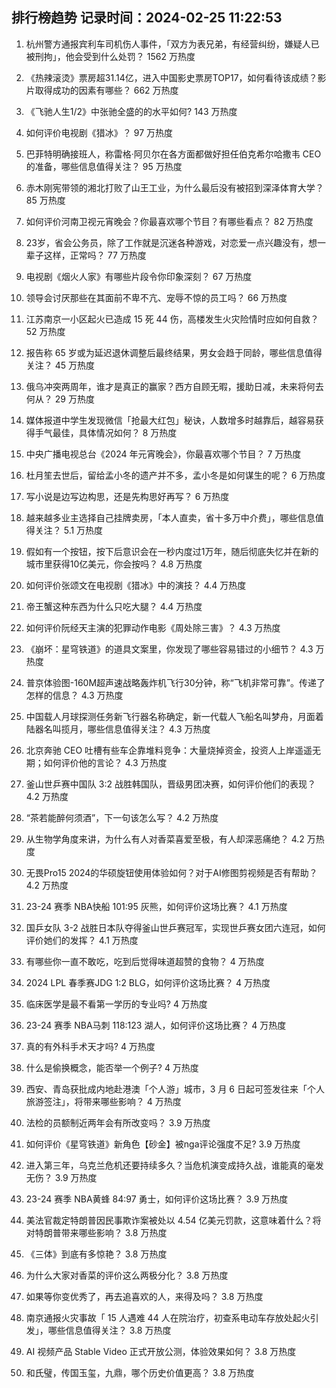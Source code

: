 
## 排行榜趋势 记录时间：2024-02-25 11:22:53
  
  1. 杭州警方通报宾利车司机伤人事件，「双方为表兄弟，有经营纠纷，嫌疑人已被刑拘」，他会受到什么处罚？ 1562 万热度
    
  2. 《热辣滚烫》票房超31.14亿，进入中国影史票房TOP17，如何看待该成绩？影片取得成功的因素有哪些？ 662 万热度
    
  3. 《飞驰人生1/2》中张驰全盛的的水平如何? 143 万热度
    
  4. 如何评价电视剧《猎冰》？ 97 万热度
    
  5. 巴菲特明确接班人，称雷格·阿贝尔在各方面都做好担任伯克希尔哈撒韦 CEO 的准备，哪些信息值得关注？ 95 万热度
    
  6. 赤木刚宪带领的湘北打败了山王工业，为什么最后没有被招到深泽体育大学？ 85 万热度
    
  7. 如何评价河南卫视元宵晚会？你最喜欢哪个节目？有哪些看点？ 82 万热度
    
  8. 23岁，省会公务员，除了工作就是沉迷各种游戏，对恋爱一点兴趣没有，想一辈子这样，正常吗？ 77 万热度
    
  9. 电视剧《烟火人家》有哪些片段令你印象深刻？ 67 万热度
    
  10. 领导会讨厌那些在其面前不卑不亢、宠辱不惊的员工吗？ 66 万热度
    
  11. 江苏南京一小区起火已造成 15 死 44 伤，高楼发生火灾险情时应如何自救？ 52 万热度
    
  12. 报告称 65 岁或为延迟退休调整后最终结果，男女会趋于同龄，哪些信息值得关注？ 45 万热度
    
  13. 俄乌冲突两周年，谁才是真正的赢家？西方自顾无暇，援助日减，未来将何去何从？ 29 万热度
    
  14. 媒体报道中学生发现微信「抢最大红包」秘诀，人数增多时越靠后，越容易获得手气最佳，具体情况如何？ 8 万热度
    
  15. 中央广播电视总台《2024 年元宵晚会》，你最喜欢哪个节目？ 7 万热度
    
  16. 杜月笙去世后，留给孟小冬的遗产并不多，孟小冬是如何谋生的呢？ 6 万热度
    
  17. 写小说是边写边构思，还是先构思好再写？ 6 万热度
    
  18. 越来越多业主选择自己挂牌卖房，「本人直卖，省十多万中介费」，哪些信息值得关注？ 5.1 万热度
    
  19. 假如有一个按钮，按下后意识会在一秒内度过1万年，随后彻底失忆并在新的城市里获得10亿美元，你会按吗？ 4.8 万热度
    
  20. 如何评价张颂文在电视剧《猎冰》中的演技？ 4.4 万热度
    
  21. 帝王蟹这种东西为什么只吃大腿？ 4.4 万热度
    
  22. 如何评价阮经天主演的犯罪动作电影《周处除三害》？ 4.3 万热度
    
  23. 《崩坏：星穹铁道》的道具文案里，你发现了哪些容易错过的小细节？ 4.3 万热度
    
  24. 普京体验图-160M超声速战略轰炸机飞行30分钟，称“飞机非常可靠”。传递了怎样的信息？ 4.3 万热度
    
  25. 中国载人月球探测任务新飞行器名称确定，新一代载人飞船名叫梦舟，月面着陆器名叫揽月，哪些信息值得关注？ 4.3 万热度
    
  26. 北京奔驰 CEO 吐槽有些车企靠堆料竞争：大量烧掉资金，投资人上岸遥遥无期；如何评价他的言论？ 4.3 万热度
    
  27. 釜山世乒赛中国队 3:2 战胜韩国队，晋级男团决赛，如何评价他们的表现？ 4.2 万热度
    
  28. “茶若能醉何须酒”，下一句该怎么写？ 4.2 万热度
    
  29. 从生物学角度来讲，为什么有人对香菜喜爱至极，有人却深恶痛绝？ 4.2 万热度
    
  30. 无畏Pro15 2024的华硕旋钮使用体验如何？对于AI修图剪视频是否有帮助？ 4.2 万热度
    
  31. 23-24 赛季 NBA快船 101:95 灰熊，如何评价这场比赛？ 4.1 万热度
    
  32. 国乒女队 3-2 战胜日本队夺得釜山世乒赛冠军，实现世乒赛女团六连冠，如何评价她们的发挥？ 4.1 万热度
    
  33. 有哪些你一直不敢吃，吃到后觉得味道超赞的食物？ 4 万热度
    
  34. 2024 LPL 春季赛JDG 1:2 BLG，如何评价这场比赛？ 4 万热度
    
  35. 临床医学是最不看第一学历的专业吗? 4 万热度
    
  36. 23-24 赛季 NBA马刺 118:123 湖人，如何评价这场比赛？ 4 万热度
    
  37. 真的有外科手术天才吗? 4 万热度
    
  38. 什么是偷换概念，能否举一个例子? 4 万热度
    
  39. 西安、青岛获批成内地赴港澳「个人游」城市，3 月 6 日起可签发往来「个人旅游签注」，将带来哪些影响？ 4 万热度
    
  40. 法检的员额制近两年会有所改变吗？ 3.9 万热度
    
  41. 如何评价《星穹铁道》新角色【砂金】被nga评论强度不足? 3.9 万热度
    
  42. 进入第三年，乌克兰危机还要持续多久？当危机演变成持久战，谁能真的毫发无伤？ 3.9 万热度
    
  43. 23-24 赛季 NBA黄蜂 84:97 勇士，如何评价这场比赛？ 3.9 万热度
    
  44. 美法官裁定特朗普因民事欺诈案被处以 4.54 亿美元罚款，这意味着什么？将对特朗普带来哪些影响？ 3.8 万热度
    
  45. 《三体》到底有多惊艳？ 3.8 万热度
    
  46. 为什么大家对香菜的评价这么两极分化？ 3.8 万热度
    
  47. 如果等你变优秀了，再去追喜欢的人，来得及吗？ 3.8 万热度
    
  48. 南京通报火灾事故「 15 人遇难 44 人在院治疗，初查系电动车存放处起火引发」，哪些信息值得关注？ 3.8 万热度
    
  49. AI 视频产品 Stable Video 正式开放公测，体验效果如何？ 3.8 万热度
    
  50. 和氏璧，传国玉玺，九鼎，哪个历史价值更高？ 3.8 万热度
    